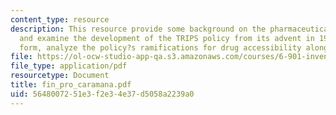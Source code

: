 ```yaml
---
content_type: resource
description: This resource provide some background on the pharmaceutical industry
  and examine the development of the TRIPS policy from its advent in 1994 to its current
  form, analyze the policy?s ramifications for drug accessibility along with the references.
file: https://ol-ocw-studio-app-qa.s3.amazonaws.com/courses/6-901-inventions-and-patents-fall-2005/5648007251e3f2e34e37d5058a2239a0_fin_pro_caramana.pdf
file_type: application/pdf
resourcetype: Document
title: fin_pro_caramana.pdf
uid: 56480072-51e3-f2e3-4e37-d5058a2239a0
---
```


